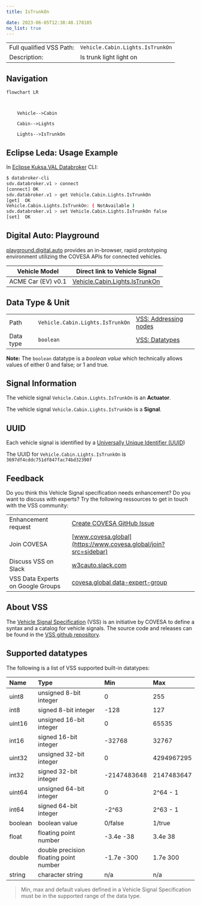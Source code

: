 ```yaml
---
title: IsTrunkOn

date: 2023-06-05T12:38:48.178185
no_list: true
---
```



| | |
|---|---|
| Full qualified VSS Path: | `Vehicle.Cabin.Lights.IsTrunkOn` |
| Description: | Is trunk light light on |

## Navigation

```mermaid
flowchart LR



    Vehicle-->Cabin

    Cabin-->Lights

    Lights-->IsTrunkOn

```

## Eclipse Leda: Usage Example

In [Eclipse Kuksa.VAL Databroker](https://github.com/eclipse/kuksa.val/tree/master/kuksa_databroker) CLI:



```bash
$ databroker-cli
sdv.databroker.v1 > connect
[connect] OK
sdv.databroker.v1 > get Vehicle.Cabin.Lights.IsTrunkOn
[get]  OK
Vehicle.Cabin.Lights.IsTrunkOn: ( NotAvailable )
sdv.databroker.v1 > set Vehicle.Cabin.Lights.IsTrunkOn false
[set]  OK
```

## Digital Auto: Playground

[playground.digital.auto](http://digital.auto) provides an in-browser, rapid prototyping environment utilizing the COVESA APIs for connected vehicles. 

| Vehicle Model | Direct link to Vehicle Signal |
|---|---|
| ACME Car (EV) v0.1 | [Vehicle.Cabin.Lights.IsTrunkOn](https://digitalauto.netlify.app/model/STLWzk1WyqVVLbfymb4f/cvi/list/Vehicle.Cabin.Lights.IsTrunkOn/) |

## Data Type & Unit

| | | |
|---|---|---|
| Path | `Vehicle.Cabin.Lights.IsTrunkOn` | [VSS: Addressing nodes](https://covesa.github.io/vehicle_signal_specification/rule_set/basics/) |
| Data type | `boolean` | [VSS: Datatypes](https://covesa.github.io/vehicle_signal_specification/rule_set/data_entry/data_types/) |









**Note:** The `boolean` datatype is a *boolean value* which technically allows values of either 0 and false; or 1 and true.





## Signal Information

The vehicle signal `Vehicle.Cabin.Lights.IsTrunkOn` is an **Actuator**.





The vehicle signal `Vehicle.Cabin.Lights.IsTrunkOn` is a **Signal**.



## UUID

Each vehicle signal is identified by a [Universally Unique Identifier (UUID](https://en.wikipedia.org/wiki/Universally_unique_identifier))

The UUID for `Vehicle.Cabin.Lights.IsTrunkOn` is `3697df4cddc751df847fac74bd32390f`


## Feedback

Do you think this Vehicle Signal specification needs enhancement? Do you want to discuss with experts? Try the following ressources to get in touch with the VSS community:

| | |
|---|---|
| Enhancement request | [Create COVESA GitHub Issue](https://github.com/COVESA/vehicle_signal_specification/issues/new?body=Please+describe+your+feedback&title=Signal+feedback+Vehicle.Cabin.Lights.IsTrunkOn) |
| Join COVESA | [www.covesa.global](https://www.covesa.global/join?src=sidebar) |
| Discuss VSS on Slack | [w3cauto.slack.com](http://w3cauto.slack.com/) |
| VSS Data Experts on Google Groups | [covesa.global data-expert-group](https://groups.google.com/a/covesa.global/g/data-expert-group) |

## About VSS

The [Vehicle Signal Specification](https://covesa.github.io/vehicle_signal_specification/) (VSS)
is an initiative by COVESA to define a syntax and a catalog for vehicle signals.
The source code and releases can be found in the [VSS github repository](https://github.com/COVESA/vehicle_signal_specification).

## Supported datatypes

The following is a list of VSS supported built-in datatypes:

Name       | Type                       | Min  | Max
:----------|:---------------------------|:-----|:---
uint8      | unsigned 8-bit integer     | 0    | 255
int8       | signed 8-bit integer       | -128 | 127
uint16     | unsigned 16-bit integer    |  0   | 65535
int16      | signed 16-bit integer      | -32768 | 32767
uint32     | unsigned 32-bit integer    | 0 | 4294967295
int32      | signed 32-bit integer      | -2147483648 | 2147483647
uint64     | unsigned 64-bit integer    | 0    | 2^64 - 1
int64      | signed 64-bit integer      | -2^63 | 2^63 - 1
boolean    | boolean value              | 0/false | 1/true
float      | floating point number      | -3.4e -38 | 3.4e 38
double     | double precision floating point number | -1.7e -300 | 1.7e 300
string     | character string           | n/a  | n/a

> Min, max and default values defined in a Vehicle Signal Specification must be in the supported range of the data type.
